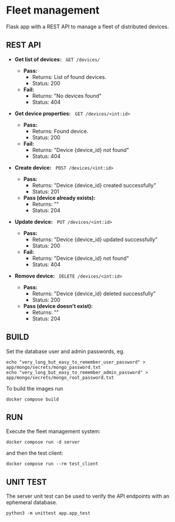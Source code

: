 # Fleet management
Flask app with a REST API to manage a fleet of distributed devices.

## REST API

-  **Get list of devices:** &nbsp; `GET /devices/`

   - **Pass:**
     - Returns: List of found devices.
     - Status: 200
   - **Fail:**
     - Returns: "No devices found"
     - Status: 404

-  **Get device properties:** &nbsp; `GET /devices/<int:id>`
    - **Pass:**
        - Returns: Found device.
        - Status: 200
    - **Fail:**
        - Returns: "Device {device_id} not found"
        - Status: 404

-  **Create device:** &nbsp; `POST /devices/<int:id>`
    - **Pass:**
        - Returns: "Device {device_id} created successfully"
        - Status: 201
    - **Pass (device already exists):**
        - Returns: ""
        - Status: 204

-  **Update device:** &nbsp; `PUT /devices/<int:id>`
    - **Pass:**
        - Returns: "Device {device_id} updated successfully"
        - Status: 200
    - **Fail:**
        - Returns: "Device {device_id} not found"
        - Status: 404

-  **Remove device:** &nbsp; `DELETE /devices/<int:id>`
    - **Pass:**
        - Returns: "Device {device_id} deleted successfully"
        - Status: 200
    - **Pass (device doesn't exist):**
        - Returns: ""
        - Status: 204



## BUILD
Set the database user and admin passwords, eg.

    echo "very_long_but_easy_to_remember_user_password" > app/mongo/secrets/mongo_password.txt
    echo "very_long_but_easy_to_remember_admin_password" > app/mongo/secrets/mongo_root_password.txt

To build the images run

    docker compose build


## RUN

Execute the fleet management system:

    docker compose run -d server

and then the test client:

    docker compose run --rm test_client


## UNIT TEST

The server unit test can be used to verify the API endpoints with an ephemeral database.

    python3 -m unittest app.app_test
